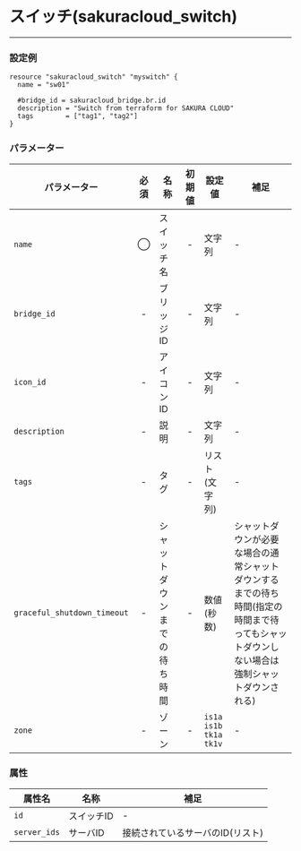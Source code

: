 # スイッチ(sakuracloud_switch)

---

### 設定例

```hcl
resource "sakuracloud_switch" "myswitch" {
  name = "sw01"

  #bridge_id = sakuracloud_bridge.br.id
  description = "Switch from terraform for SAKURA CLOUD"
  tags        = ["tag1", "tag2"]
}
```

### パラメーター

|パラメーター         |必須  |名称                |初期値     |設定値                    |補足                                          |
|-------------------|:---:|--------------------|:--------:|------------------------|----------------------------------------------|
| `name`            | ◯   | スイッチ名           | -        | 文字列                  | - |
| `bridge_id`       | -   | ブリッジID  | - | 文字列 | - |
| `icon_id`         | -   | アイコンID         | - | 文字列| - |
| `description`     | -   | 説明  | - | 文字列 | - |
| `tags`            | -   | タグ | - | リスト(文字列) | - |
| `graceful_shutdown_timeout` | - | シャットダウンまでの待ち時間 | - | 数値(秒数) | シャットダウンが必要な場合の通常シャットダウンするまでの待ち時間(指定の時間まで待ってもシャットダウンしない場合は強制シャットダウンされる) |
| `zone`            | -   | ゾーン | - | `is1a`<br />`is1b`<br />`tk1a`<br />`tk1v` | - |

### 属性

|属性名                | 名称                    | 補足                                        |
|---------------------|------------------------|--------------------------------------------|
| `id`                | スイッチID               | -                                          |
| `server_ids`         | サーバID               | 接続されているサーバのID(リスト)             |
